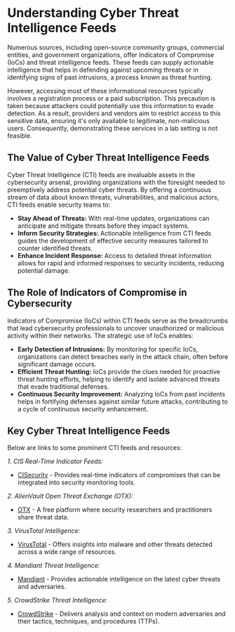 # Understanding Cyber Threat Intelligence Feeds

Numerous sources, including open-source community groups, commercial entities, and government organizations, offer Indicators of Compromise (IoCs) and threat intelligence feeds. These feeds can supply actionable intelligence that helps in defending against upcoming threats or in identifying signs of past intrusions, a process known as threat hunting.

However, accessing most of these informational resources typically involves a registration process or a paid subscription. This precaution is taken because attackers could potentially use this information to evade detection. As a result, providers and vendors aim to restrict access to this sensitive data, ensuring it's only available to legitimate, non-malicious users. Consequently, demonstrating these services in a lab setting is not feasible.

## The Value of Cyber Threat Intelligence Feeds

Cyber Threat Intelligence (CTI) feeds are invaluable assets in the cybersecurity arsenal, providing organizations with the foresight needed to preemptively address potential cyber threats. By offering a continuous stream of data about known threats, vulnerabilities, and malicious actors, CTI feeds enable security teams to:

- **Stay Ahead of Threats:** With real-time updates, organizations can anticipate and mitigate threats before they impact systems.
- **Inform Security Strategies:** Actionable intelligence from CTI feeds guides the development of effective security measures tailored to counter identified threats.
- **Enhance Incident Response:** Access to detailed threat information allows for rapid and informed responses to security incidents, reducing potential damage.

## The Role of Indicators of Compromise in Cybersecurity

Indicators of Compromise (IoCs) within CTI feeds serve as the breadcrumbs that lead cybersecurity professionals to uncover unauthorized or malicious activity within their networks. The strategic use of IoCs enables:

- **Early Detection of Intrusions:** By monitoring for specific IoCs, organizations can detect breaches early in the attack chain, often before significant damage occurs.
- **Efficient Threat Hunting:** IoCs provide the clues needed for proactive threat hunting efforts, helping to identify and isolate advanced threats that evade traditional defenses.
- **Continuous Security Improvement:** Analyzing IoCs from past incidents helps in fortifying defenses against similar future attacks, contributing to a cycle of continuous security enhancement.

## Key Cyber Threat Intelligence Feeds
Below are links to some prominent CTI feeds and resources:

 *1. CIS Real-Time Indicator Feeds:* 
  - [CISecurity](https://www.cisecurity.org/ms-isac/services/real-time-indicator-feeds) - Provides real-time indicators of compromises that can be integrated into security monitoring tools.

 *2. AlienVault Open Threat Exchange (OTX):* 
  - [OTX](https://otx.alienvault.com/browse/global/pulses) - A free platform where security researchers and practitioners share threat data.

 *3. VirusTotal Intelligence:* 
  - [VirusTotal](https://www.virustotal.com/gui/intelligence-overview) - Offers insights into malware and other threats detected across a wide range of resources.

 *4. Mandiant Threat Intelligence:* 
  - [Mandiant](https://www.mandiant.com/advantage/threat-intelligence) - Provides actionable intelligence on the latest cyber threats and adversaries.

 *5. CrowdStrike Threat Intelligence:* 
  - [CrowdStrike](https://www.crowdstrike.com/products/threat-intelligence/) - Delivers analysis and context on modern adversaries and their tactics, techniques, and procedures (TTPs).


